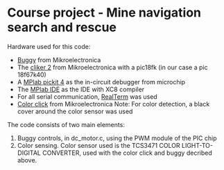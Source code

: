 # Course project - Mine navigation search and rescue

Hardware used for this code:
- [Buggy][1] from Mikroelectronica
- The [cliker 2][2] from Mikroelectronica with a pic18fk (in our case a pic 18f67k40)
- A [MPlab pickit 4][3] as the in-circuit debugger from microchip
- The [MPlab IDE][4] as the IDE with XC8 compiler
- For all serial communication, [RealTerm][5] was used 
- [Color click][6] from Mikroelectronica
Note: For color detection, a black cover around the color sensor was used 

The code consists of two main elements:
1. Buggy controls, in dc_motor.c, using the PWM module of the PIC chip
1. Color sensing. Color sensor used is the TCS3471 COLOR LIGHT-TO-DIGITAL CONVERTER, used with the color click and buggy decribed above. 


[1]:https://www.mikroe.com/buggy
[2]:https://www.mikroe.com/clicker-2-pic18fk
[3]:https://www.microchip.com/en-us/development-tool/PG164140
[4]:https://www.microchip.com/en-us/tools-resources/develop/mplab-x-ide
[5]:https://realterm.sourceforge.io/
[6]:https://www.mikroe.com/color-click
